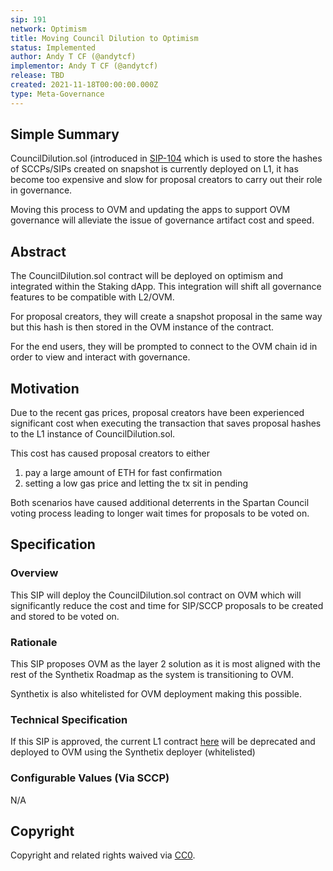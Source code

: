 ```yaml
---
sip: 191
network: Optimism
title: Moving Council Dilution to Optimism
status: Implemented
author: Andy T CF (@andytcf)
implementor: Andy T CF (@andytcf)
release: TBD
created: 2021-11-18T00:00:00.000Z
type: Meta-Governance
---
```


## Simple Summary

<!--"If you can't explain it simply, you don't understand it well enough." Simply describe the outcome the proposed changes intends to achieve. This should be non-technical and accessible to a casual community member.-->

CouncilDilution.sol (introduced in [SIP-104](https://sips.synthetix.io/sips/sip-104/) which is used to store the hashes of SCCPs/SIPs created on snapshot is currently deployed on L1, it has become too expensive and slow for proposal creators to carry out their role in governance.

Moving this process to OVM and updating the apps to support OVM governance will alleviate the issue of governance artifact cost and speed.

## Abstract

<!--A short (~200 word) description of the proposed change, the abstract should clearly describe the proposed change. This is what *will* be done if the SIP is implemented, not *why* it should be done or *how* it will be done. If the SIP proposes deploying a new contract, write, "We propose to deploy a new contract that will do x".-->

The CouncilDilution.sol contract will be deployed on optimism and integrated within the Staking dApp. This integration will shift all governance features to be compatible with L2/OVM.

For proposal creators, they will create a snapshot proposal in the same way but this hash is then stored in the OVM instance of the contract.

For the end users, they will be prompted to connect to the OVM chain id in order to view and interact with governance.

## Motivation

<!--This is the problem statement. This is the *why* of the SIP. It should clearly explain *why* the current state of the protocol is inadequate.  It is critical that you explain *why* the change is needed, if the SIP proposes changing how something is calculated, you must address *why* the current calculation is inaccurate or wrong. This is not the place to describe how the SIP will address the issue!-->

Due to the recent gas prices, proposal creators have been experienced significant cost when executing the transaction that saves proposal hashes to the L1 instance of CouncilDilution.sol.

This cost has caused proposal creators to either

1. pay a large amount of ETH for fast confirmation
2. setting a low gas price and letting the tx sit in pending

Both scenarios have caused additional deterrents in the Spartan Council voting process leading to longer wait times for proposals to be voted on.

## Specification

<!--The specification should describe the syntax and semantics of any new feature, there are five sections
1. Overview
2. Rationale
3. Technical Specification
4. Test Cases
5. Configurable Values
-->

### Overview

<!--This is a high-level overview of *how* the SIP will solve the problem. The overview should clearly describe how the new feature will be implemented-->

This SIP will deploy the CouncilDilution.sol contract on OVM which will significantly reduce the cost and time for SIP/SCCP proposals to be created and stored to be voted on.

### Rationale

<!--This is where you explain the reasoning behind how you propose to solve the problem. Why did you propose to implement the change in this way, what were the considerations and trade-offs? The rationale fleshes out what motivated the design and why particular design decisions were made. It should describe alternate designs that were considered and related work. The rationale may also provide evidence of consensus within the community, and should discuss important objections or concerns raised during discussion.-->

This SIP proposes OVM as the layer 2 solution as it is most aligned with the rest of the Synthetix Roadmap as the system is transitioning to OVM.

Synthetix is also whitelisted for OVM deployment making this possible.

### Technical Specification

If this SIP is approved, the current L1 contract [here](https://etherscan.io/address/0xFf4e21298E5DCE1398d6fc9857098Eae3cAF1e72) will be deprecated and deployed to OVM using the Synthetix deployer (whitelisted)

### Configurable Values (Via SCCP)

<!--Please list all values configurable via SCCP under this implementation.-->

N/A

## Copyright

Copyright and related rights waived via [CC0](https://creativecommons.org/publicdomain/zero/1.0/).
